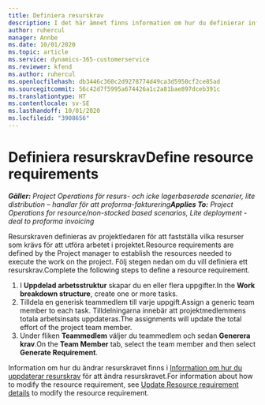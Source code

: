 ```yaml
---
title: Definiera resurskrav
description: I det här ämnet finns information om hur du definierar information om resurskrav.
author: ruhercul
manager: Annbe
ms.date: 10/01/2020
ms.topic: article
ms.service: dynamics-365-customerservice
ms.reviewer: kfend
ms.author: ruhercul
ms.openlocfilehash: db3446c360c2d9278774d49ca3d5950cf2ce85ad
ms.sourcegitcommit: 56c42d7f5995a674426a1c2a81bae897dceb391c
ms.translationtype: HT
ms.contentlocale: sv-SE
ms.lasthandoff: 10/01/2020
ms.locfileid: "3908656"
---
```

# <a name="define-resource-requirements"></a><span data-ttu-id="b5e51-103">Definiera resurskrav</span><span class="sxs-lookup"><span data-stu-id="b5e51-103">Define resource requirements</span></span>

<span data-ttu-id="b5e51-104">_**Gäller:** Project Operations för resurs- och icke lagerbaserade scenarier, lite distribution – handlar för att proforma-fakturering_</span><span class="sxs-lookup"><span data-stu-id="b5e51-104">_**Applies To:** Project Operations for resource/non-stocked based scenarios, Lite deployment - deal to proforma invoicing_</span></span>

<span data-ttu-id="b5e51-105">Resurskraven definieras av projektledaren för att fastställa vilka resurser som krävs för att utföra arbetet i projektet.</span><span class="sxs-lookup"><span data-stu-id="b5e51-105">Resource requirements are defined by the Project manager to establish the resources needed to execute the work on the project.</span></span> <span data-ttu-id="b5e51-106">Följ stegen nedan om du vill definiera ett resurskrav.</span><span class="sxs-lookup"><span data-stu-id="b5e51-106">Complete the following steps to define a resource requirement.</span></span>

1.  <span data-ttu-id="b5e51-107">I **Uppdelad arbetsstruktur** skapar du en eller flera uppgifter.</span><span class="sxs-lookup"><span data-stu-id="b5e51-107">In the **Work breakdown structure**, create one or more tasks.</span></span>
2.  <span data-ttu-id="b5e51-108">Tilldela en generisk teammedlem till varje uppgift.</span><span class="sxs-lookup"><span data-stu-id="b5e51-108">Assign a generic team member to each task.</span></span> <span data-ttu-id="b5e51-109">Tilldelningarna innebär att projektmedlemmens totala arbetsinsats uppdateras.</span><span class="sxs-lookup"><span data-stu-id="b5e51-109">The assignments will update the total effort of the project team member.</span></span>
3.  <span data-ttu-id="b5e51-110">Under fliken **Teammedlem** väljer du teammedlem och sedan **Generera krav**.</span><span class="sxs-lookup"><span data-stu-id="b5e51-110">On the **Team Member** tab, select the team member and then select **Generate Requirement**.</span></span>

<span data-ttu-id="b5e51-111">Information om hur du ändrar resurskravet finns i [Information om hur du uppdaterar resurskrav](define-resource-requirements.md) för att ändra resurskravet.</span><span class="sxs-lookup"><span data-stu-id="b5e51-111">For information about how to modify the resource requirement, see [Update Resource requirement details](define-resource-requirements.md) to modify the resource requirement.</span></span>